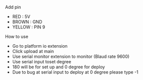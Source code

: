 Add pin
- RED : 5V
- BROWN : GND
- YELLOW : PIN 9

How to use
- Go to platform io extension
- Click upload at main
- Use serial monitor extension to monitor  (Blaud rate 9600)
- Use serial input toset degree
- 180 will be for set up and 0 degree for deploy
- Due to bug at serial input to deploy at 0 degree please type -1
